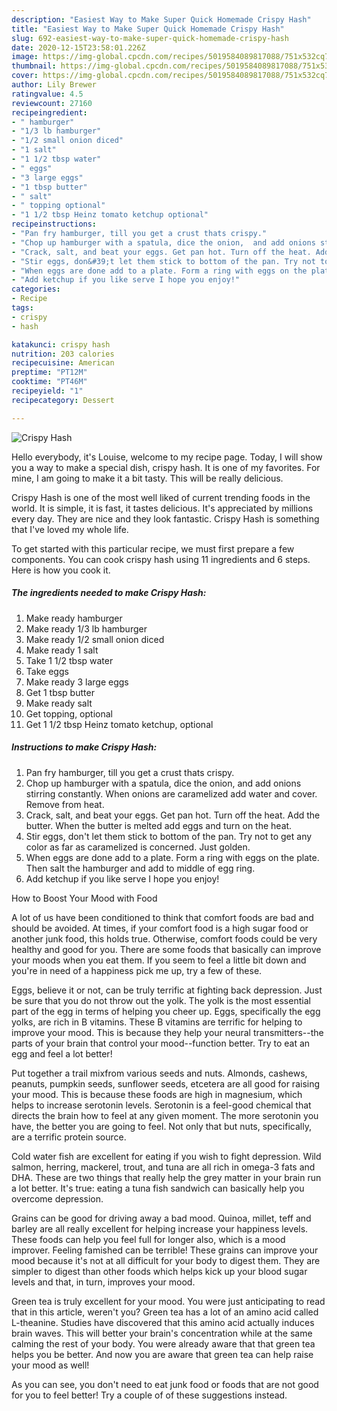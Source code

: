 ```yaml
---
description: "Easiest Way to Make Super Quick Homemade Crispy Hash"
title: "Easiest Way to Make Super Quick Homemade Crispy Hash"
slug: 692-easiest-way-to-make-super-quick-homemade-crispy-hash
date: 2020-12-15T23:58:01.226Z
image: https://img-global.cpcdn.com/recipes/5019584089817088/751x532cq70/crispy-hash-recipe-main-photo.jpg
thumbnail: https://img-global.cpcdn.com/recipes/5019584089817088/751x532cq70/crispy-hash-recipe-main-photo.jpg
cover: https://img-global.cpcdn.com/recipes/5019584089817088/751x532cq70/crispy-hash-recipe-main-photo.jpg
author: Lily Brewer
ratingvalue: 4.5
reviewcount: 27160
recipeingredient:
- " hamburger"
- "1/3 lb hamburger"
- "1/2 small onion diced"
- "1 salt"
- "1 1/2 tbsp water"
- " eggs"
- "3 large eggs"
- "1 tbsp butter"
- " salt"
- " topping optional"
- "1 1/2 tbsp Heinz tomato ketchup optional"
recipeinstructions:
- "Pan fry hamburger, till you get a crust thats crispy."
- "Chop up hamburger with a spatula, dice the onion,  and add onions stirring constantly. When onions are caramelized add water and cover. Remove from heat."
- "Crack, salt, and beat your eggs. Get pan hot. Turn off the heat. Add the butter. When the butter is melted add eggs and turn on the heat."
- "Stir eggs, don&#39;t let them stick to bottom of the pan. Try not to get any color as far as caramelized is concerned.  Just golden."
- "When eggs are done add to a plate. Form a ring with eggs on the plate. Then salt the hamburger and add to middle of egg ring."
- "Add ketchup if you like serve I hope you enjoy!"
categories:
- Recipe
tags:
- crispy
- hash

katakunci: crispy hash 
nutrition: 203 calories
recipecuisine: American
preptime: "PT12M"
cooktime: "PT46M"
recipeyield: "1"
recipecategory: Dessert

---
```



![Crispy Hash](https://img-global.cpcdn.com/recipes/5019584089817088/751x532cq70/crispy-hash-recipe-main-photo.jpg)

Hello everybody, it's Louise, welcome to my recipe page. Today, I will show you a way to make a special dish, crispy hash. It is one of my favorites. For mine, I am going to make it a bit tasty. This will be really delicious.



Crispy Hash is one of the most well liked of current trending foods in the world. It is simple, it is fast, it tastes delicious. It's appreciated by millions every day. They are nice and they look fantastic. Crispy Hash is something that I've loved my whole life.


To get started with this particular recipe, we must first prepare a few components. You can cook crispy hash using 11 ingredients and 6 steps. Here is how you cook it.

<!--inarticleads1-->

##### The ingredients needed to make Crispy Hash:

1. Make ready  hamburger
1. Make ready 1/3 lb hamburger
1. Make ready 1/2 small onion diced
1. Make ready 1 salt
1. Take 1 1/2 tbsp water
1. Take  eggs
1. Make ready 3 large eggs
1. Get 1 tbsp butter
1. Make ready  salt
1. Get  topping, optional
1. Get 1 1/2 tbsp Heinz tomato ketchup, optional




<!--inarticleads2-->

##### Instructions to make Crispy Hash:

1. Pan fry hamburger, till you get a crust thats crispy.
1. Chop up hamburger with a spatula, dice the onion,  and add onions stirring constantly. When onions are caramelized add water and cover. Remove from heat.
1. Crack, salt, and beat your eggs. Get pan hot. Turn off the heat. Add the butter. When the butter is melted add eggs and turn on the heat.
1. Stir eggs, don&#39;t let them stick to bottom of the pan. Try not to get any color as far as caramelized is concerned.  Just golden.
1. When eggs are done add to a plate. Form a ring with eggs on the plate. Then salt the hamburger and add to middle of egg ring.
1. Add ketchup if you like serve I hope you enjoy!




How to Boost Your Mood with Food


A lot of us have been conditioned to think that comfort foods are bad and should be avoided. At times, if your comfort food is a high sugar food or another junk food, this holds true. Otherwise, comfort foods could be very healthy and good for you. There are some foods that basically can improve your moods when you eat them. If you seem to feel a little bit down and you're in need of a happiness pick me up, try a few of these.

Eggs, believe it or not, can be truly terrific at fighting back depression. Just be sure that you do not throw out the yolk. The yolk is the most essential part of the egg in terms of helping you cheer up. Eggs, specifically the egg yolks, are rich in B vitamins. These B vitamins are terrific for helping to improve your mood. This is because they help your neural transmitters--the parts of your brain that control your mood--function better. Try to eat an egg and feel a lot better!

Put together a trail mixfrom various seeds and nuts. Almonds, cashews, peanuts, pumpkin seeds, sunflower seeds, etcetera are all good for raising your mood. This is because these foods are high in magnesium, which helps to increase serotonin levels. Serotonin is a feel-good chemical that directs the brain how to feel at any given moment. The more serotonin you have, the better you are going to feel. Not only that but nuts, specifically, are a terrific protein source.

Cold water fish are excellent for eating if you wish to fight depression. Wild salmon, herring, mackerel, trout, and tuna are all rich in omega-3 fats and DHA. These are two things that really help the grey matter in your brain run a lot better. It's true: eating a tuna fish sandwich can basically help you overcome depression. 

Grains can be good for driving away a bad mood. Quinoa, millet, teff and barley are all really excellent for helping increase your happiness levels. These foods can help you feel full for longer also, which is a mood improver. Feeling famished can be terrible! These grains can improve your mood because it's not at all difficult for your body to digest them. They are simpler to digest than other foods which helps kick up your blood sugar levels and that, in turn, improves your mood.

Green tea is truly excellent for your mood. You were just anticipating to read that in this article, weren't you? Green tea has a lot of an amino acid called L-theanine. Studies have discovered that this amino acid actually induces brain waves. This will better your brain's concentration while at the same calming the rest of your body. You were already aware that that green tea helps you be better. And now you are aware that green tea can help raise your mood as well!

As you can see, you don't need to eat junk food or foods that are not good for you to feel better! Try  a  couple of  of  these  suggestions  instead.


